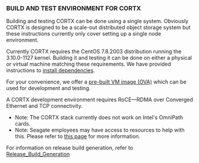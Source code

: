 ### BUILD AND TEST ENVIRONMENT FOR CORTX

Building and testing CORTX can be done using a single system.  Obviously CORTX is designed to be a scale-out distributed object storage system but these instructions currently only cover setting up a single node environment.

Currently CORTX requires the CentOS 7.8.2003 distribution running the 3.10.0-1127 kernel. Building it and testing it can be done on either a physical or virtual machine matching these requirements.  We have provided instructions to [install dependencies](InstallingDependencies.md).

For your convenience, we offer a [pre-built VM image (OVA)](https://github.com/Seagate/cortx/releases/tag/VA) which can be used for development and testing. 

A CORTX development environment requires RoCE—RDMA over Converged Ethernet and TCP connectivity.
   - Note: The CORTX stack currently does not work on Intel's OmniPath cards.
   - Note: Seagate employees may have access to resources to help with this.  Please refer to [this page](DEV_VM.md) for more information.
   
For information on release build generation, refer to [Release_Build_Generation](Release_Build_Creation.rst)
